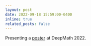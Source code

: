 ```yaml
---
layout: post
date: 2022-09-18 15:59:00-0400
inline: true
related_posts: false
---
```


Presenting a <a href="https://achatto1.github.io/assets/pdf/DeepMath2022-IP-2.pdf">poster</a> at DeepMath 2022. 


